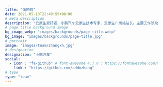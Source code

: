 ```yaml
---
title: "张晓辉"
date: 2021-05-13T22:40:55+08:00
# meta description
description: "云原生爱好者，小鹏汽车云原生技术专家，云原生广州站站长。主要工作涉及微服务、Docker、Kubernetes、DevOps 等。"
# page title background image
bg_image_webp: "images/backgrounds/page-title.webp"
bg_image: "images/backgrounds/page-title.jpg"
# portrait
image: "images/team/zhangxh.jpg"
# designation
designation: "小鹏汽车"
social:
  - icon : "fa-github" # font-awesome 4.7.0 : https://fontawesome.com/v4.7.0/icons/
    link : "https://github.com/addozhang"  
# type
type: "team"
---
```

